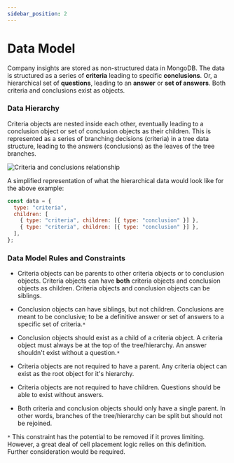 ```yaml
---
sidebar_position: 2
---
```


# Data Model

Company insights are stored as non-structured data in MongoDB. The data is structured as a series of **criteria** leading to specific **conclusions**. Or, a hierarchical set of **questions**, leading to an **answer** or **set of answers**. Both criteria and conclusions exist as objects.

### Data Hierarchy

Criteria objects are nested inside each other, eventually leading to a conclusion object or set of conclusion objects as their children. This is represented as a series of branching decisions (criteria) in a tree data structure, leading to the answers (conclusions) as the leaves of the tree branches.

![Criteria and conclusions relationship](/img/criteria-conclusions-relationship.png)

A simplified representation of what the hierarchical data would look like for the above example:

```js
const data = {
  type: "criteria",
  children: [
    { type: "criteria", children: [{ type: "conclusion" }] },
    { type: "criteria", children: [{ type: "conclusion" }] },
  ],
};
```

### Data Model Rules and Constraints

- Criteria objects can be parents to other criteria objects or to conclusion objects. Criteria objects can have **both** criteria objects and conclusion objects as children. Criteria objects and conclusion objects can be siblings.

- Conclusion objects can have siblings, but not children. Conclusions are meant to be conclusive; to be a definitive answer or set of answers to a specific set of criteria.`*`

- Conclusion objects should exist as a child of a criteria object. A criteria object must always be at the top of the tree/hierarchy. An answer shouldn't exist without a question.`*`

- Criteria objects are not required to have a parent. Any criteria object can exist as the root object for it's hierarchy.

- Criteria objects are not required to have children. Questions should be able to exist without answers.

- Both criteria and conclusion objects should only have a single parent. In other words, branches of the tree/hierarchy can be split but should not be rejoined.

`*` This constraint has the potential to be removed if it proves limiting. However, a great deal of cell placement logic relies on this definition. Further consideration would be required.
